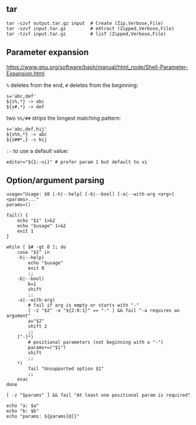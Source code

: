 ## tar
	tar -czvf output.tar.gz input  # Create (Zip,Verbose,File)
	tar -xzvf input.tar.gz         # eXtract (Zipped,Verbose,File)
	tar -tzvf input.tar.gz         # lisT (Zipped,Verbose,File)

## Parameter expansion
<https://www.gnu.org/software/bash/manual/html_node/Shell-Parameter-Expansion.html>

`%` deletes from the end, `#` deletes from the beginning:

	s='abc,def'
	${s%,*} -> abc
	${s#,*} -> def


two `%%/##` strips the longest matching pattern:

	s='abc,def,hij'
	${s%%,*} -> abc
	${s##*,} -> hij

`:-` to use a default value:

	editor="${1:-vi}" # prefer param 1 but default to vi

## Option/argument parsing

	usage="Usage: $0 [-h|--help] [-b|--bool] [-a|--with-arg <arg>] <params>..."
	params=()

	fail() {
		echo "$1" 1>&2
		echo "$usage" 1>&2
		exit 1
	}

	while [ $# -gt 0 ]; do
		case "$1" in
		-h|--help)
			echo "$usage"
			exit 0
			;;
		-b|--bool)
			b=1
			shift
			;;
		-a|--with-arg)
			# fail if arg is empty or starts with "-"
			[ -z "$2" -o "${2:0:1}" == "-" ] && fail "-a requires an argument"
			a="$2"
			shift 2
			;;
		[^-]*)
			# positional parameters (not beginning with a "-")
			params+=("$1")
			shift
			;;
		*)
			fail "Unsupported option $1"
			;;
		esac
	done

	[ -z "$params" ] && fail "At least one positional param is required"

	echo "a: $a"
	echo "b: $b"
	echo "params: ${params[@]}"
